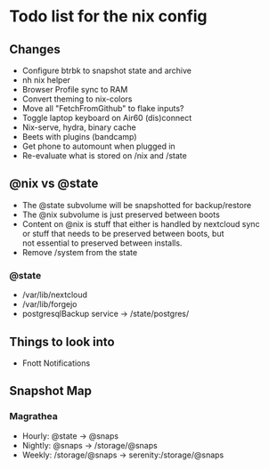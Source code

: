 # Todo list for the nix config

## Changes

- Configure btrbk to snapshot state and archive
- nh nix helper
- Browser Profile sync to RAM
- Convert theming to nix-colors
- Move all "FetchFromGithub" to flake inputs?
- Toggle laptop keyboard on Air60 (dis)connect
- Nix-serve, hydra, binary cache
- Beets with plugins (bandcamp)
- Get phone to automount when plugged in
- Re-evaluate what is stored on /nix and /state

## @nix vs @state
- The @state subvolume will be snapshotted for backup/restore
- The @nix subvolume is just preserved between boots
- Content on @nix is stuff that either is handled by nextcloud sync  
or stuff that needs to be preserved between boots, but  
not essential to preserved between installs.  
- Remove /system from the state

### @state
- /var/lib/nextcloud
- /var/lib/forgejo
- postgresqlBackup service -> /state/postgres/

## Things to look into

- Fnott Notifications

## Snapshot Map

### Magrathea
- Hourly: @state -> @snaps
- Nightly: @snaps -> /storage/@snaps
- Weekly: /storage/@snaps -> serenity:/storage/@snaps
